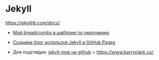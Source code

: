 # Jekyll

<https://jekyllrb.com/docs/>

- [Мой breadcrumbs в шаблоне по умолчанию](my_breadcrumbs)


- [Создаем блог используя Jekyll и GitHub Pages](https://frontender.info/build-blog-jekyll-github-pages/)
- Для подглядки: [jekyll-now на github](https://github.com/barryclark/jekyll-now) = <https://www.barryclark.co/>
